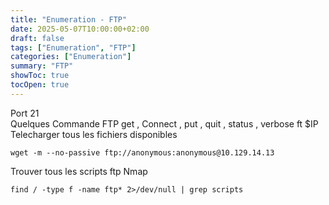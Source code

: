 ```yaml
---
title: "Enumeration - FTP"
date: 2025-05-07T10:00:00+02:00
draft: false
tags: ["Enumeration", "FTP"]
categories: ["Enumeration"]
summary: "FTP"
showToc: true
tocOpen: true
---
```

Port 21  
 Quelques Commande FTP
 get  , Connect , put , quit , status , verbose 
  ft $IP
Telecharger tous les fichiers disponibles 
```
wget -m --no-passive ftp://anonymous:anonymous@10.129.14.13
```

Trouver tous les scripts ftp Nmap 

 ```
find / -type f -name ftp* 2>/dev/null | grep scripts
```

